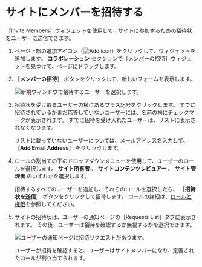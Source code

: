 # サイトにメンバーを招待する

［Invite Members］ウィジェットを使用して、サイトに参加するための招待状をユーザーに送信できます。

1. ページ上部の追加アイコン（![Add icon](../../../images/icon-add-app.png)）をクリックして、ウィジェットを追加します。 **コラボレーション** セクションで［メンバーの招待］ウィジェットを見つけて、ページにドラッグします。

1. ［**メンバーの招待**］ ボタンをクリックして、新しいフォームを表示します。

    ![新規ウィンドウで招待するユーザーを選択します。](./inviting-members-to-your-site/images/02.png)

1. 招待状を受け取るユーザーの横にあるプラス記号をクリックします。 すでに招待されているがまだ応答していないユーザーには、名前の横にチェックマークが表示されます。 すでに招待を受け入れたユーザーは、リストに表示されなくなります。

   リストに載っていないユーザーについては、メールアドレスを入力して、 ［**Add Email Address**］ をクリックします。

1. ロールの割当ての下のドロップダウンメニューを使用して、ユーザーのロールを選択します。 **サイト所有者** 、 **サイトコンテンツレビュアー** 、 **サイト管理者** のいずれかを選択します。

    招待するすべてのユーザーを追加し、それらのロールを選択したら、 ［**招待状を送信**］ ボタンをクリックして招待します。 ロールの詳細は、[ロールと権限](../../../users-and-permissions/roles-and-permissions/understanding-roles-and-permissions.md)を参照してください。

1. サイトの招待状は、ユーザーの通知ページの［Requests List］タブに表示されます。 その後、ユーザーは招待を確認するか無視するかを選択できます。

    ![ユーザーの通知ページに招待リクエストがあります。](./inviting-members-to-your-site/images/03.png)

    ユーザーが招待を確認すると、ユーザーはサイトメンバーになり、定義されたロールが割り当てられます。
